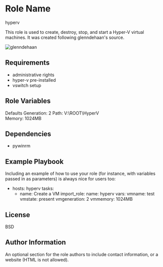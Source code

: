 Role Name
=========

hyperv

This role is used to create, destroy, stop, and start a Hyper-V virtual machines. It was created following glenndehaan's source.

  ![glenndehaan](https://github.com/glenndehaan/ansible-win_hyperv_guest)

Requirements
------------

- administrative rights
- hyper-v pre-installed
- vswitch setup

Role Variables
--------------

Defaults
Generation: 2
Path: V:\ROOT\HyperV\
Memory: 1024MB

Dependencies
------------

- pywinrm

Example Playbook
----------------

Including an example of how to use your role (for instance, with variables passed in as parameters) is always nice for users too:

- hosts: hyperv
  tasks:
    - name: Create a VM
      import_role:
        name: hyperv
      vars:
        vmname: test
        vmstate: present
        vmgeneration: 2
        vmmemory: 1024MB

License
-------

BSD

Author Information
------------------

An optional section for the role authors to include contact information, or a website (HTML is not allowed).

